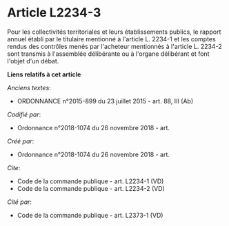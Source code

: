 # Article L2234-3

Pour les collectivités territoriales et leurs établissements publics, le rapport annuel établi par le titulaire mentionné à
l'article L. 2234-1 et les comptes rendus des contrôles menés par l'acheteur mentionnés à l'article L. 2234-2 sont transmis à
l'assemblée délibérante ou à l'organe délibérant et font l'objet d'un débat.

**Liens relatifs à cet article**

_Anciens textes_:

  - ORDONNANCE n°2015-899 du 23 juillet 2015 - art. 88, III (Ab)

_Codifié par_:

  - Ordonnance n°2018-1074 du 26 novembre 2018 - art.

_Créé par_:

  - Ordonnance n°2018-1074 du 26 novembre 2018 - art.

_Cite_:

  - Code de la commande publique - art. L2234-1 (VD)
  - Code de la commande publique - art. L2234-2 (VD)

_Cité par_:

  - Code de la commande publique - art. L2373-1 (VD)
